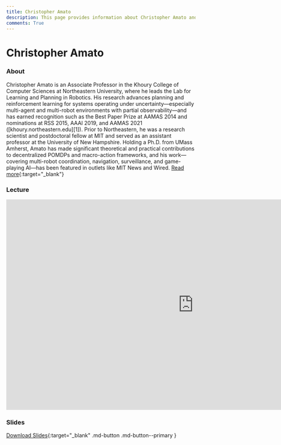 ```yaml
---
title: Christopher Amato
description: This page provides information about Christopher Amato and details about his talk, including its recording and slides.
comments: True
---
```


# Christopher Amato

### About

Christopher Amato is an Associate Professor in the Khoury College of Computer Sciences at Northeastern University, where he leads the Lab for Learning and Planning in Robotics. His research advances planning and reinforcement learning for systems operating under uncertainty—especially multi-agent and multi-robot environments with partial observability—and has earned recognition such as the Best Paper Prize at AAMAS 2014 and nominations at RSS 2015, AAAI 2019, and AAMAS 2021 ([khoury.northeastern.edu][1]). Prior to Northeastern, he was a research scientist and postdoctoral fellow at MIT and served as an assistant professor at the University of New Hampshire. Holding a Ph.D. from UMass Amherst, Amato has made significant theoretical and practical contributions to decentralized POMDPs and macro-action frameworks, and his work—covering multi-robot coordination, navigation, surveillance, and game-playing AI—has been featured in outlets like MIT News and Wired. [Read more](https://www.khoury.northeastern.edu/home/camato/){:target="_blank"}

### Lecture

<iframe width="996" height="560" src="https://www.youtube.com/embed/OQmJwBmwBzY" title="YouTube video player" frameborder="0" allow="accelerometer; autoplay; clipboard-write; encrypted-media; gyroscope; picture-in-picture; web-share" referrerpolicy="strict-origin-when-cross-origin" allowfullscreen></iframe>

### Slides

<object class="pdf" 
        data="/assets/guests/christopher_amato.pdf"
        width="996"
        height="560">
</object>

[Download Slides](/assets/guests/christopher_amato.pdf){:target="_blank" .md-button .md-button--primary }
